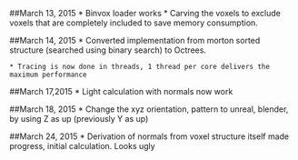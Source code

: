 ##March 13, 2015
	* Binvox loader works
	* Carving the voxels to exclude voxels that are completely included to save memory consumption.

##March 14, 2015
	* Converted implementation from morton sorted structure (searched using binary search) to Octrees.
	
	* Tracing is now done in threads, 1 thread per core delivers the maximum performance
	
##March 17,2015
	* Light calculation with normals now work
	
##March 18, 2015
	* Change the xyz orientation, pattern to unreal, blender, by using Z as up (previously Y as up)	
	
##March 24, 2015
	* Derivation of normals from voxel structure itself made progress, initial calculation. Looks ugly
	